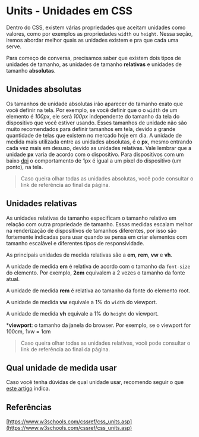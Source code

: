 # Units - Unidades em CSS

Dentro do CSS, existem várias propriedades que aceitam unidades como valores, como por exemplos as propriedades `width` ou `height`.
Nessa seção, iremos abordar melhor quais as unidades existem e pra que cada uma serve.

Para começo de conversa, precisamos saber que existem dois tipos de unidades de tamanho, as unidades de tamanho **relativas** e unidades de tamanho **absolutas**.

## Unidades absolutas

Os tamanhos de unidade absolutas irão aparecer do tamanho exato que você definir na tela.
Por exemplo, se você definir que o o `width` de um elemento é _100px_, ele será _100px_ independente do tamanho da tela do dispositivo que você estiver usando.
Esses tamanhos de unidade não são muito recomendados para definir tamanhos em tela, devido a grande quantidade de telas que existem no mercado hoje em dia.
A unidade de medida mais utilizada entre as unidades absolutas, é o **px**, mesmo entrando cada vez mais em desuso, devido as unidades relativas.
Vale lembrar que a unidade **px** varia de acordo com o dispositivo. Para dispositivos com um baixo [dpi](https://www.significados.com.br/dpi/) o comportamento de 1px é igual a um pixel do dispositivo (um ponto), na tela.

> Caso queira olhar todas as unidades absolutas, você pode consultar o link de referência ao final da página.

## Unidades relativas

As unidades relativas de tamanho especificam o tamanho relativo em relação com outra propriedade de tamanho. Essas medidas escalam melhor na renderização de dispositivos de tamanhos diferentes, por isso são fortemente indicadas para usar quando se pensa em criar elementos com tamanho escalável e diferentes tipos de responsividade.

As principais unidades de medida relativas são a **em**, **rem**, **vw** e **vh**.

A unidade de medida **em** é relativa de acordo com o tamanho da `font-size` do elemento. Por exemplo, **2em** equivalem a 2 vezes o tamanho da fonte atual.

A unidade de medida **rem** é relativa ao tamanho da fonte do elemento root.

A unidade de medida **vw** equivale a 1% do `width` do viewport.

A unidade de medida **vh** equivale a 1% do `height` do viewport.

***viewport**: o tamanho da janela do browser. Por exemplo, se o viewport for 100cm, 1vw = 1cm

> Caso queira olhar todas as unidades relativas, você pode consultar o link de referência ao final da página.

## Qual unidade de medida usar

Caso você tenha dúvidas de qual unidade usar, recomendo seguir o que [este artigo](https://www.w3.org/Style/Examples/007/units.pt_BR.html) indica.

## Referências

[https://www.w3schools.com/cssref/css_units.asp](https://www.w3schools.com/cssref/css_units.asp)